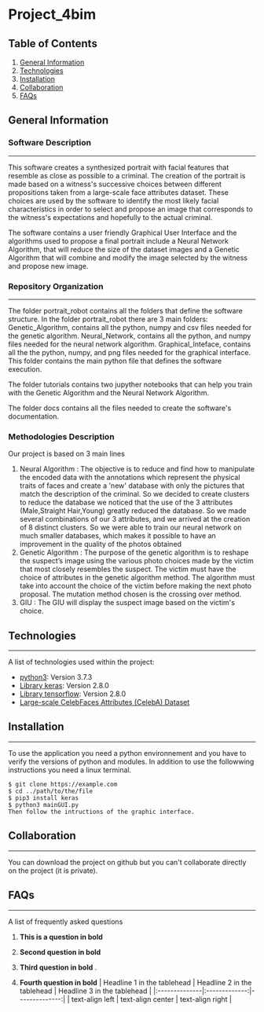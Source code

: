 # Project_4bim

## Table of Contents
1. [General Information](#general-info)
2. [Technologies](#technologies)
3. [Installation](#installation)
4. [Collaboration](#collaboration)
5. [FAQs](#faqs)

## General Information
### Software Description
***
This software creates a synthesized portrait with facial features that resemble as close as possible to a criminal. The creation of the portrait is made based on a witness's successive choices between different propositions taken from a large-scale face attributes dataset. These choices are used by the software to identify the most likely facial characteristics in order to select and propose an image that corresponds to the witness's expectations and hopefully to the actual criminal. 

The software contains a user friendly Graphical User Interface and the algorithms used to propose a final portrait include a Neural Network Algorithm, that will reduce the size of the dataset images and a Genetic Algorithm that will combine and modify the image selected by the witness and propose new image.

### Repository Organization
*** 
The folder portrait_robot contains all the folders that define the software structure. In the folder portrait_robot there are 3 main folders:
Genetic_Algorithm, contains all the python, numpy and csv files needed for the genetic algorithm. 
Neural_Network, contains all the python, and numpy files needed for the neural network algorithm. 
Graphical_Inteface, contains all the the python, numpy, and png files needed for the graphical interface. This folder contains the main python file that defines the software execution. 

The folder tutorials contains two jupyther notebooks that can help you train with the Genetic Algorithm and the Neural Network Algorithm. 

The folder docs contains all the files needed to create the software's documentation. 

### Methodologies Description
Our project is based on 3 main lines  
1) Neural Algorithm : The objective is to reduce and find how to manipulate the encoded data with the annotations which represent the physical traits of faces and create a 'new' database with only the pictures that match the description of the criminal. So we decided to create clusters to reduce the database we noticed that the use of the 3 attributes (Male,Straight Hair,Young) greatly reduced the database. So we made several combinations of our 3 attributes, and  we arrived at the creation of 8 distinct clusters. So we were able to train our neural network on much smaller databases, which makes it possible to have an improvement in the quality of the photos obtained 
2) Genetic Algorithm : The purpose of the genetic algorithm is to reshape the suspect’s image using the various photo choices made by the victim that most closely resembles the suspect. The victim must have the choice of attributes in the genetic algorithm method. The algorithm must take into account the choice of the victim before making the next photo proposal. The mutation method chosen is the crossing over method.
3) GIU : The GIU will display the suspect image based on the victim's choice.     




## Technologies
***
A list of technologies used within the project:
* [python3](https://www.python.org/downloads/): Version 3.7.3
* [Library keras](https://keras.io/about/): Version 2.8.0
* [Library tensorflow](https://www.tensorflow.org/api_docs/python/tf): Version 2.8.0
* [Large-scale CelebFaces Attributes (CelebA) Dataset](http://mmlab.ie.cuhk.edu.hk/projects/CelebA.html)

## Installation
***
To use the application you need a python environnement and you have to verify the versions of python and modules.
In addition to use the followwing instructions you need a linux terminal.  
```
$ git clone https://example.com
$ cd ../path/to/the/file
$ pip3 install keras
$ python3 mainGUI.py
Then follow the intructions of the graphic interface.
```
## Collaboration
***
You can download the project on github but you can't collaborate directly on the project (it is private).
## FAQs
***
A list of frequently asked questions
1. **This is a question in bold**

2. __Second question in bold__

3. **Third question in bold**
.
4. **Fourth question in bold**
| Headline 1 in the tablehead | Headline 2 in the tablehead | Headline 3 in the tablehead |
|:--------------|:-------------:|--------------:|
| text-align left | text-align center | text-align right |
